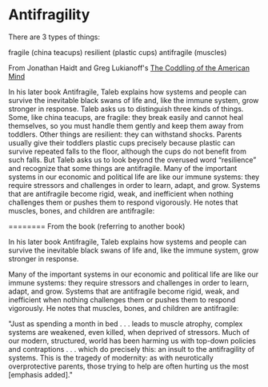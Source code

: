# Antifragility

There are 3 types of things:

fragile (china teacups)
resilient (plastic cups)
antifragile (muscles)

From Jonathan Haidt and Greg Lukianoff's [The Coddling of the American Mind](https://www.amazon.com/Coddling-American-Mind-Intentions-Generation/dp/0735224897)



In his later book Antifragile, Taleb explains how systems and people can survive the inevitable black swans of life and, like the immune system, grow stronger in response. Taleb asks us to distinguish three kinds of things. Some, like china teacups, are fragile: they break easily and cannot heal themselves, so you must handle them gently and keep them away from toddlers. Other things are resilient: they can withstand shocks. Parents usually give their toddlers plastic cups precisely because plastic can survive repeated falls to the floor, although the cups do not benefit from such falls. But Taleb asks us to look beyond the overused word “resilience” and recognize that some things are antifragile. Many of the important systems in our economic and political life are like our immune systems: they require stressors and challenges in order to learn, adapt, and grow. Systems that are antifragile become rigid, weak, and inefficient when nothing challenges them or pushes them to respond vigorously. He notes that muscles, bones, and children are antifragile: 


========
From the book (referring to another book)

In his later book Antifragile, Taleb explains how systems and people can survive the inevitable black swans of life and, like the immune system, grow stronger in response. 

 Many of the important systems in our economic and political life are like our immune systems: they require stressors and challenges in order to learn, adapt, and grow. Systems that are antifragile become rigid, weak, and inefficient when nothing challenges them or pushes them to respond vigorously. He notes that muscles, bones, and children are antifragile: 

"Just as spending a month in bed . . . leads to muscle atrophy, complex systems are weakened, even killed, when deprived of stressors. Much of our modern, structured, world has been harming us with top-down policies and contraptions . . . which do precisely this: an insult to the antifragility of systems. This is the tragedy of modernity: as with neurotically overprotective parents, those trying to help are often hurting us the most [emphasis added]."






